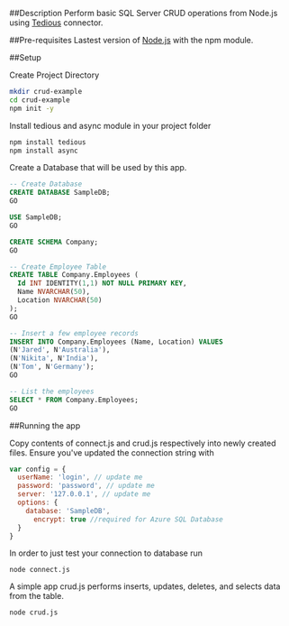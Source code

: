 ##Description
Perform basic SQL Server CRUD operations from Node.js using [Tedious](https://github.com/tediousjs/tedious) connector.

##Pre-requisites
Lastest version of [Node.js](https://nodejs.org/en/download/) with the npm module.

##Setup

Create Project Directory
```bash
mkdir crud-example
cd crud-example
npm init -y
```

Install tedious and async module in your project folder
```bash
npm install tedious
npm install async
```

Create a Database that will be used by this app.
```sql
-- Create Database
CREATE DATABASE SampleDB;
GO

USE SampleDB;
GO

CREATE SCHEMA Company;
GO

-- Create Employee Table
CREATE TABLE Company.Employees (
  Id INT IDENTITY(1,1) NOT NULL PRIMARY KEY,
  Name NVARCHAR(50),
  Location NVARCHAR(50)
);
GO

-- Insert a few employee records
INSERT INTO Company.Employees (Name, Location) VALUES
(N'Jared', N'Australia'),
(N'Nikita', N'India'),
(N'Tom', N'Germany');
GO

-- List the employees
SELECT * FROM Company.Employees;
GO
```

##Running the app

Copy contents of connect.js and crud.js respectively into newly created files. Ensure you've updated the connection string with
```js
var config = {
  userName: 'login', // update me
  password: 'password', // update me
  server: '127.0.0.1', // update me
  options: {
    database: 'SampleDB',
	  encrypt: true //required for Azure SQL Database
  }
}
```

In order to just test your connection to database run
```
node connect.js
```

A simple app crud.js performs inserts, updates, deletes, and selects data from the table.
```
node crud.js
```
